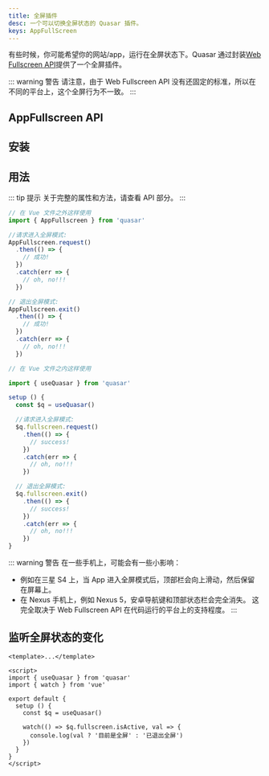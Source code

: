 ```yaml
---
title: 全屏插件
desc: 一个可以切换全屏状态的 Quasar 插件。
keys: AppFullScreen
---
```

有些时候，你可能希望你的网站/app，运行在全屏状态下。Quasar 通过封装[Web Fullscreen API](https://developer.mozilla.org/en-US/docs/Web/API/Fullscreen_API)提供了一个全屏插件。


::: warning 警告
请注意，由于 Web Fullscreen API 没有还固定的标准，所以在不同的平台上，这个全屏行为不一致。
:::

## AppFullscreen API

<doc-api file="AppFullscreen" />

## 安装
<doc-installation plugins="AppFullscreen" />

##  用法
::: tip 提示
关于完整的属性和方法，请查看 API 部分。
:::

```js
// 在 Vue 文件之外这样使用
import { AppFullscreen } from 'quasar'

//请求进入全屏模式:
AppFullscreen.request()
  .then(() => {
    // 成功!
  })
  .catch(err => {
    // oh, no!!!
  })

// 退出全屏模式:
AppFullscreen.exit()
  .then(() => {
    // 成功!
  })
  .catch(err => {
    // oh, no!!!
  })
```

```js
// 在 Vue 文件之内这样使用

import { useQuasar } from 'quasar'

setup () {
  const $q = useQuasar()

  //请求进入全屏模式:
  $q.fullscreen.request()
    .then(() => {
      // success!
    })
    .catch(err => {
      // oh, no!!!
    })

  // 退出全屏模式:
  $q.fullscreen.exit()
    .then(() => {
      // success!
    })
    .catch(err => {
      // oh, no!!!
    })
}
```

<doc-example title="基础" file="AppFullscreen/Basic" />

<doc-example title="在一个指定的元素上全屏" file="AppFullscreen/Targeted" />

::: warning 警告
在一些手机上，可能会有一些小影响：
* 例如在三星 S4 上，当 App 进入全屏模式后，顶部栏会向上滑动，然后保留在屏幕上。
* 在 Nexus 手机上，例如 Nexus 5，安卓导航键和顶部状态栏会完全消失。
这完全取决于 Web Fullscreen API 在代码运行的平台上的支持程度。
:::

## 监听全屏状态的变化

```vue
<template>...</template>

<script>
import { useQuasar } from 'quasar'
import { watch } from 'vue'

export default {
  setup () {
    const $q = useQuasar()

    watch(() => $q.fullscreen.isActive, val => {
      console.log(val ? '目前是全屏' : '已退出全屏')
    })
  }
}
</script>
```
